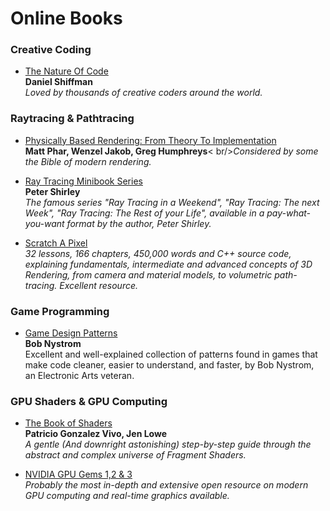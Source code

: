 Online Books
======
### Creative Coding
* [The Nature Of Code](https://natureofcode.com/book/)
<br/>**Daniel Shiffman**
<br/>_Loved by thousands of creative coders around the world._

### Raytracing & Pathtracing
* [Physically Based Rendering: From Theory To Implementation](https://pbrt.org/)
<br/>**Matt Phar, Wenzel Jakob, Greg Humphreys**<
br/>_Considered by some the Bible of modern rendering._

* [Ray Tracing Minibook Series](https://drive.google.com/drive/folders/14yayBb9XiL16lmuhbYhhvea8mKUUK77W)
<br/>**Peter Shirley**
<br/> _The famous series "Ray Tracing in a Weekend", "Ray Tracing: The next Week", "Ray Tracing: The Rest of your Life", available in a pay-what-you-want format by the author, Peter Shirley._

* [Scratch A Pixel](http://www.scratchapixel.com/)
<br/>_32 lessons, 166 chapters, 450,000 words and C++ source code, explaining fundamentals, intermediate and advanced concepts of 3D Rendering, from camera and material models, to volumetric path-tracing. Excellent resource._

### Game Programming
* [Game Design Patterns](http://gameprogrammingpatterns.com/contents.html)
<br/>**Bob Nystrom**
<br/> Excellent and well-explained collection of patterns found in games that make code cleaner, easier to understand, and faster, by Bob Nystrom, an Electronic Arts veteran.

### GPU Shaders & GPU Computing
* [The Book of Shaders](https://thebookofshaders.com/)
<br/>**Patricio Gonzalez Vivo, Jen Lowe**
<br/>_A gentle (And downright astonishing) step-by-step guide through the abstract and complex universe of Fragment Shaders._

* [NVIDIA GPU Gems 1,2 & 3](https://developer.nvidia.com/gpugems/GPUGems3/gpugems3_pref01.html)
<br/>_Probably the most in-depth and extensive open resource on modern GPU computing and real-time graphics available._
